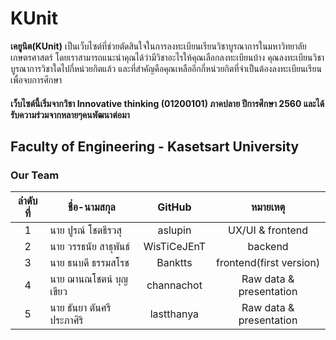 # KUnit
  **เคยูนิต(KUnit)** เป็นเว็บไซต์ที่ช่วยตัดสินใจในการลงทะเบียนเรียนวิชาบูรณาการในมหาวิทยาลัยเกษตรศาสตร์ โดยเราสามารถแนะนำคุณได้ว่ามีวิชาอะไรให้คุณเลือกลงทะเบียนบ้าง คุณลงทะเบียนวิชาบูรณาการวิชาใดไปกี่หน่วยกิตแล้ว และที่สำคัญคือคุณเหลืออีกกี่หน่วยกิตที่จำเป็นต้องลงทะเบียนเรียนเพื่อจบการศึกษา


#### เว็บไซต์นี้เริ่มจากวิชา Innovative thinking (01200101) ภาคปลาย ปีการศึกษา 2560 และได้รับความร่วมจากหลายๆคนพัฒนาต่อมา
## Faculty of Engineering - Kasetsart University

### Our Team
ลำดับที่ | ชื่อ-นามสกุล |  GitHub |  หมายเหตุ
:---:|---|:------:|:---:
1|นาย ปูรณ์ โชตธีรวสุ| aslupin | UX/UI & frontend |
2|นาย วรรธนัย สาธุพันธ์| WisTiCeJEnT | backend |
3|นาย ธนบดี ธรรมสโรช| Banktts | frontend(first version) |
4|นาย ฌานณโชตน์ บุญเขียว| channachot | Raw data & presentation |
5|นาย ธันยา ตันศรีประภาศิริ| lastthanya | Raw data & presentation |
